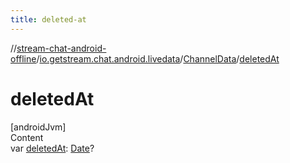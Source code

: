 ```yaml
---
title: deleted-at
---
```

//[stream-chat-android-offline](../../../index.md)/[io.getstream.chat.android.livedata](../index.md)/[ChannelData](index.md)/[deletedAt](deletedAt.md)



# deletedAt  
[androidJvm]  
Content  
var [deletedAt](deletedAt.md): [Date](https://developer.android.com/reference/kotlin/java/util/Date.html)?  



